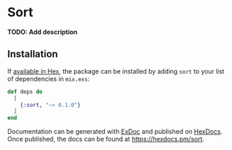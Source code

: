 # Sort

**TODO: Add description**

## Installation

If [available in Hex](https://hex.pm/docs/publish), the package can be installed
by adding `sort` to your list of dependencies in `mix.exs`:

```elixir
def deps do
  [
    {:sort, "~> 0.1.0"}
  ]
end
```

Documentation can be generated with [ExDoc](https://github.com/elixir-lang/ex_doc)
and published on [HexDocs](https://hexdocs.pm). Once published, the docs can
be found at <https://hexdocs.pm/sort>.

